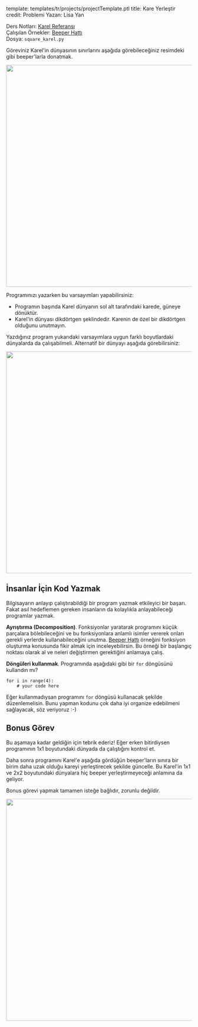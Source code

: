 template: templates/tr/projects/projectTemplate.ptl
title: Kare Yerleştir
credit: Problemi Yazan: Lisa Yan

Ders Notları: [Karel Referansı]({{pathToRoot}}tr/handouts/karel.html)<br/>
Çalışılan Örnekler: [Beeper Hattı]({{pathToRoot}}tr/projects/beeperLine/index.html)<br/>
Dosya: `square_karel.py`

Göreviniz Karel'in dünyasının sınırlarını aşağıda görebileceğiniz resimdeki gibi beeper'larla donatmak.

<center>
	<img style="width:600px"  src="{{pathToRoot}}img/projects/placeSquare/world1.png">	
</center>

Programınızı yazarken bu varsayımları yapabilirsiniz:

- Programın başında Karel dünyanın sol alt tarafındaki karede, güneye dönüktür.
- Karel'in dünyası dikdörtgen şeklindedir. Karenin de özel bir dikdörtgen olduğunu unutmayın.

Yazdığınız program yukarıdaki varsayımlara uygun farklı boyutlardaki dünyalarda da çalışabilmeli. Alternatif bir dünyayı aşağıda görebilirsiniz:

<center>
	<img style="width:600px"  src="{{pathToRoot}}img/projects/placeSquare/world2.png">	
</center>

## İnsanlar İçin Kod Yazmak

Bilgisayarın anlayıp çalıştırabildiği bir program yazmak etkileyici bir başarı. Fakat asıl hedeflemen gereken insanların da kolaylıkla anlayabileceği programlar yazmak.

**Ayrıştırma (Decomposition)**. Fonksiyonlar yaratarak programını küçük parçalara bölebileceğini ve bu fonksiyonlara anlamlı isimler vererek onları gerekli yerlerde kullanabileceğini unutma. [Beeper Hattı]({{pathToRoot}}tr/projects/beeperLine/index.html) örneğini fonksiyon oluşturma konusunda fikir almak için inceleyebilirsin. Bu örneği bir başlangıç noktası olarak al ve neleri değiştirmen gerektiğini anlamaya çalış.

**Döngüleri kullanmak**. Programında aşağıdaki gibi bir `for` döngüsünü kullandın mı?

```
for i in range(4):
    # your code here
```

Eğer kullanmadıysan programını `for` döngüsü kullanacak şekilde düzenlemelisin. Bunu yapman kodunu çok daha iyi organize edebilmeni sağlayacak, söz veriyoruz :-)

## Bonus Görev

Bu aşamaya kadar geldiğin için tebrik ederiz! Eğer erken bitirdiysen programının 1x1 boyutundaki dünyada da çalıştığını kontrol et.

Daha sonra programını Karel'e aşağıda gördüğün beeper'ların sınıra bir birim daha uzak olduğu kareyi yerleştirecek şekilde güncelle. Bu Karel'in 1x1 ve 2x2 boyutundaki dünyalara hiç beeper yerleştirmeyeceği anlamına da geliyor.

Bonus görevi yapmak tamamen isteğe bağlıdır, zorunlu değildir.

<center>
	<img style="width:600px"  src="{{pathToRoot}}img/projects/placeSquare/bonus.png">	
</center>
